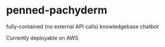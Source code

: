 # penned-pachyderm
fully-contained (no external API calls) knowledgebase chatbot

Currently deployable on AWS
